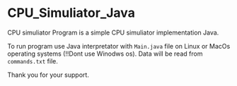 # CPU_Simuliator_Java
CPU simuliator Program is a simple CPU simuliator implementation Java.

To run program use Java interpretator with `Main.java` file on Linux or MacOs operating systems (!!Dont use Winodws os).
Data will be read from `commands.txt` file.

Thank you for your support.
